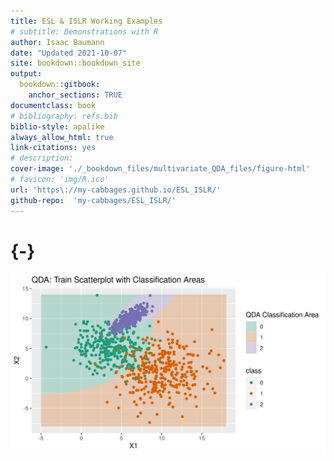 ```yaml
---
title: ESL & ISLR Working Examples
# subtitle: Demonstrations with R
author: Isaac Baumann
date: "Updated 2021-10-07"
site: bookdown::bookdown_site
output:
  bookdown::gitbook:
    anchor_sections: TRUE
documentclass: book
# bibliography: refs.bib
biblio-style: apalike
always_allow_html: true
link-citations: yes
# description:
cover-image: './_bookdown_files/multivariate_QDA_files/figure-html'
# favicon: 'img/R.ico'
url: 'https\://my-cabbages.github.io/ESL_ISLR/'  
github-repo:  'my-cabbages/ESL_ISLR/'
---
```


# {-}

<center>
<img src="docs/multivariate_QDA_files/figure-html/qda_areas-1.png"></img>
</center>


